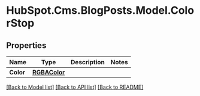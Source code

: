 # HubSpot.Cms.BlogPosts.Model.ColorStop

## Properties

Name | Type | Description | Notes
------------ | ------------- | ------------- | -------------
**Color** | [**RGBAColor**](RGBAColor.md) |  | 

[[Back to Model list]](../README.md#documentation-for-models) [[Back to API list]](../README.md#documentation-for-api-endpoints) [[Back to README]](../README.md)

